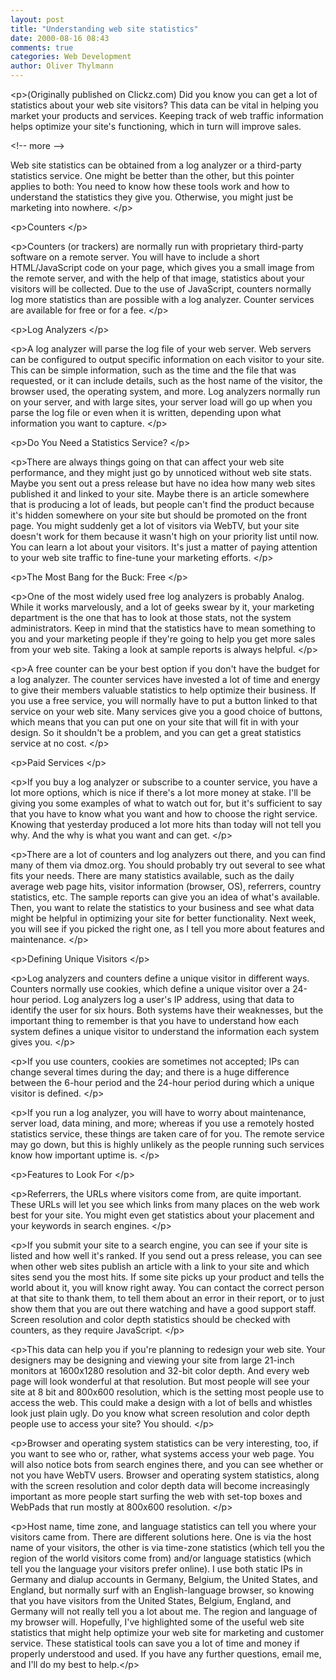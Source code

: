```yaml
---
layout: post
title: "Understanding web site statistics"
date: 2000-08-16 08:43
comments: true
categories: Web Development
author: Oliver Thylmann
---
```



&lt;p&gt;(Originally published on Clickz.com) Did you know you can get a lot of statistics about your web site visitors? This data can be vital in helping you market your products and services. Keeping track of web traffic information helps optimize your site's functioning, which in turn will improve sales.


&lt;!-- more --&gt;


Web site statistics can be obtained from a log analyzer or a third-party statistics service. One might be better than the other, but this pointer applies to both: You need to know how these tools work and how to understand the statistics they give you. Otherwise, you might just be marketing into nowhere. &lt;/p&gt;

&lt;p&gt;Counters &lt;/p&gt;

&lt;p&gt;Counters (or trackers) are normally run with proprietary third-party software on a remote server. You will have to include a short HTML/JavaScript code on your page, which gives you a small image from the remote server, and with the help of that image, statistics about your visitors will be collected. Due to the use of JavaScript, counters normally log more statistics than are possible with a log analyzer. Counter services are available for free or for a fee. &lt;/p&gt;

&lt;p&gt;Log Analyzers &lt;/p&gt;

&lt;p&gt;A log analyzer will parse the log file of your web server. Web servers can be configured to output specific information on each visitor to your site. This can be simple information, such as the time and the file that was requested, or it can include details, such as the host name of the visitor, the browser used, the operating system, and more. Log analyzers normally run on your server, and with large sites, your server load will go up when you parse the log file or even when it is written, depending upon what information you want to capture. &lt;/p&gt;

&lt;p&gt;Do You Need a Statistics Service? &lt;/p&gt;

&lt;p&gt;There are always things going on that can affect your web site performance, and they might just go by unnoticed without web site stats. Maybe you sent out a press release but have no idea how many web sites published it and linked to your site. Maybe there is an article somewhere that is producing a lot of leads, but people can't find the product because it's hidden somewhere on your site but should be promoted on the front page. You might suddenly get a lot of visitors via WebTV, but your site doesn't work for them because it wasn't high on your priority list until now. You can learn a lot about your visitors. It's just a matter of paying attention to your web site traffic to fine-tune your marketing efforts. &lt;/p&gt;

&lt;p&gt;The Most Bang for the Buck: Free &lt;/p&gt;

&lt;p&gt;One of the most widely used free log analyzers is probably Analog. While it works marvelously, and a lot of geeks swear by it, your marketing department is the one that has to look at those stats, not the system administrators. Keep in mind that the statistics have to mean something to you and your marketing people if they're going to help you get more sales from your web site. Taking a look at sample reports is always helpful. &lt;/p&gt;

&lt;p&gt;A free counter can be your best option if you don't have the budget for a log analyzer. The counter services have invested a lot of time and energy to give their members valuable statistics to help optimize their business. If you use a free service, you will normally have to put a button linked to that service on your web site. Many services give you a good choice of buttons, which means that you can put one on your site that will fit in with your design. So it shouldn't be a problem, and you can get a great statistics service at no cost. &lt;/p&gt;

&lt;p&gt;Paid Services &lt;/p&gt;

&lt;p&gt;If you buy a log analyzer or subscribe to a counter service, you have a lot more options, which is nice if there's a lot more money at stake. I'll be giving you some examples of what to watch out for, but it's sufficient to say that you have to know what you want and how to choose the right service. Knowing that yesterday produced a lot more hits than today will not tell you why. And the why is what you want and can get. &lt;/p&gt;

&lt;p&gt;There are a lot of counters and log analyzers out there, and you can find many of them via dmoz.org. You should probably try out several to see what fits your needs. There are many statistics available, such as the daily average web page hits, visitor information (browser, OS), referrers, country statistics, etc. The sample reports can give you an idea of what's available. Then, you 
want to relate the statistics to your business and see what data might be helpful in optimizing your site for better functionality. Next week, you will see if you picked the right one, as I tell you more about features and maintenance. &lt;/p&gt;

&lt;p&gt;Defining Unique Visitors &lt;/p&gt;

&lt;p&gt;Log analyzers and counters define a unique visitor in different ways. Counters normally use cookies, which define a unique visitor over a 24-hour period. Log analyzers log a user's IP address, using that data to identify the user for six hours. Both systems have their weaknesses, but the important thing to 
remember is that you have to understand how each system defines a unique visitor to understand the information each system gives you. &lt;/p&gt;

&lt;p&gt;If you use counters, cookies are sometimes not accepted; IPs can change several times during the day; and there is a huge difference between the 6-hour period and the 24-hour period during which a unique visitor is defined. &lt;/p&gt;

&lt;p&gt;If you run a log analyzer, you will have to worry about maintenance, server load, data mining, and more; whereas if you use a remotely hosted statistics service, these things are taken care of for you. The remote service may go down, but this is highly unlikely as the people running such services know how 
important uptime is. &lt;/p&gt;

&lt;p&gt;Features to Look For &lt;/p&gt;

&lt;p&gt;Referrers, the URLs where visitors come from, are quite important. These URLs will let you see which links from many places on the web work best for your site. You might even get statistics about your placement and your keywords in search engines. &lt;/p&gt;

&lt;p&gt;If you submit your site to a search engine, you can see if your site is listed and how well it's ranked. If you send out a press release, you can see when other web sites publish an article with a link to your site and which sites send you the most hits. If some site picks up your product and tells the world about it, you will know right away. You can contact the correct person at that site to thank them, to tell them about an error in their report, or to just show them that you are out there watching and have a good support staff. Screen resolution and color depth statistics should be checked with counters, as they require JavaScript. &lt;/p&gt;

&lt;p&gt;This data can help you if you're planning to redesign your web site. Your designers may be designing and viewing your site from large 21-inch monitors at 1600x1280 resolution and 32-bit color depth. And every web page will look wonderful at that resolution. But most people will see your site at 8 bit and 
800x600 resolution, which is the setting most people use to access the web. This could make a design with a lot of bells and whistles look just plain ugly. Do you know what screen resolution and color depth people use to access your site? You should. &lt;/p&gt;

&lt;p&gt;Browser and operating system statistics can be very interesting, too, if you want to see who or, rather, what systems access your web page. You will also notice bots from search engines there, and you can see whether or not you have WebTV users. Browser and operating system statistics, along with the screen resolution and color depth data will become increasingly important as more people start surfing the web with set-top boxes and WebPads that run mostly at 800x600 resolution. &lt;/p&gt;

&lt;p&gt;Host name, time zone, and language statistics can tell you where your visitors came from. There are different solutions here. One is via the host name of your visitors, the other is via time-zone statistics (which tell you the region of the world visitors come from) and/or language statistics (which tell you the 
language your visitors prefer online). I use both static IPs in Germany and dialup accounts in Germany, Belgium, the United States, and England, but normally surf with an English-language browser, so knowing that you have visitors from the United States, Belgium, England, and Germany will not really tell you a lot about me. The region and language of my browser will. 
Hopefully, I've highlighted some of the useful web site statistics that might help optimize your web site for marketing and customer service. These statistical tools can save you a lot of time and money if 
properly understood and used. If you have any further questions, email me, and I'll do my best to help.&lt;/p&gt;


